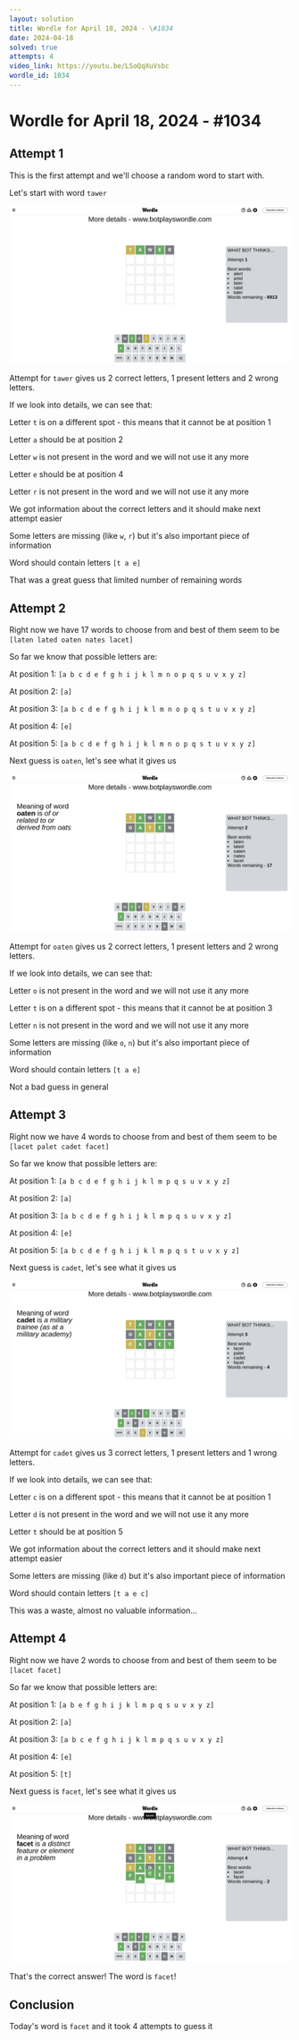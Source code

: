 ```yaml
---
layout: solution
title: Wordle for April 18, 2024 - \#1034
date: 2024-04-18
solved: true
attempts: 4
video_link: https://youtu.be/LSoQqXuVsbc
wordle_id: 1034
---
```


# Wordle for April 18, 2024 - \#1034

## Attempt 1

This is the first attempt and we'll choose a random word to start with.

Let's start with word `tawer`

![Attempt 1](2024-04-18/attempt-1.png)

Attempt for `tawer` gives us 2 correct letters, 1 present letters and 2 wrong letters.

If we look into details, we can see that:

Letter `t` is on a different spot - this means that it cannot be at position 1

Letter `a` should be at position 2

Letter `w` is not present in the word and we will not use it any more

Letter `e` should be at position 4

Letter `r` is not present in the word and we will not use it any more

We got information about the correct letters and it should make next attempt easier

Some letters are missing (like `w`, `r`) but it's also important piece of information

Word should contain letters `[t a e]`

That was a great guess that limited number of remaining words



## Attempt 2

Right now we have 17 words to choose from and best of them seem to be `[laten lated oaten nates lacet]`

So far we know that possible letters are:

At position 1: `[a b c d e f g h i j k l m n o p q s u v x y z]`

At position 2: `[a]`

At position 3: `[a b c d e f g h i j k l m n o p q s t u v x y z]`

At position 4: `[e]`

At position 5: `[a b c d e f g h i j k l m n o p q s t u v x y z]`

Next guess is `oaten`, let's see what it gives us

![Attempt 2](2024-04-18/attempt-2.png)

Attempt for `oaten` gives us 2 correct letters, 1 present letters and 2 wrong letters.

If we look into details, we can see that:

Letter `o` is not present in the word and we will not use it any more

Letter `t` is on a different spot - this means that it cannot be at position 3

Letter `n` is not present in the word and we will not use it any more

Some letters are missing (like `o`, `n`) but it's also important piece of information

Word should contain letters `[t a e]`

Not a bad guess in general



## Attempt 3

Right now we have 4 words to choose from and best of them seem to be `[lacet palet cadet facet]`

So far we know that possible letters are:

At position 1: `[a b c d e f g h i j k l m p q s u v x y z]`

At position 2: `[a]`

At position 3: `[a b c d e f g h i j k l m p q s u v x y z]`

At position 4: `[e]`

At position 5: `[a b c d e f g h i j k l m p q s t u v x y z]`

Next guess is `cadet`, let's see what it gives us

![Attempt 3](2024-04-18/attempt-3.png)

Attempt for `cadet` gives us 3 correct letters, 1 present letters and 1 wrong letters.

If we look into details, we can see that:

Letter `c` is on a different spot - this means that it cannot be at position 1

Letter `d` is not present in the word and we will not use it any more

Letter `t` should be at position 5

We got information about the correct letters and it should make next attempt easier

Some letters are missing (like `d`) but it's also important piece of information

Word should contain letters `[t a e c]`

This was a waste, almost no valuable information...



## Attempt 4

Right now we have 2 words to choose from and best of them seem to be `[lacet facet]`

So far we know that possible letters are:

At position 1: `[a b e f g h i j k l m p q s u v x y z]`

At position 2: `[a]`

At position 3: `[a b c e f g h i j k l m p q s u v x y z]`

At position 4: `[e]`

At position 5: `[t]`

Next guess is `facet`, let's see what it gives us

![Attempt 4](2024-04-18/attempt-4.png)

That's the correct answer! The word is `facet`!

## Conclusion

Today's word is `facet` and it took 4 attempts to guess it

